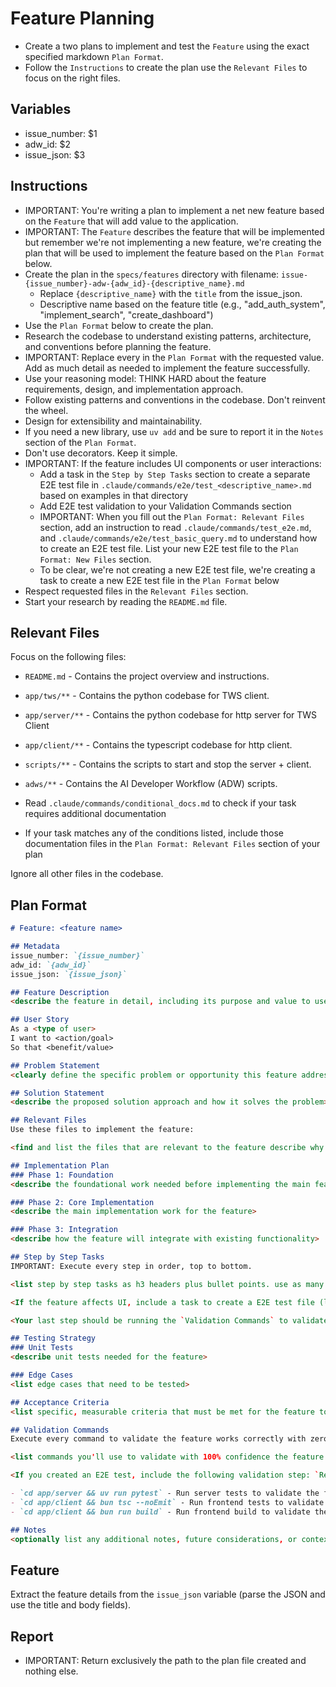 # Feature Planning

- Create a two plans to implement and test the `Feature` using the exact specified markdown `Plan Format`. 
- Follow the `Instructions` to create the plan use the `Relevant Files` to focus on the right files.

## Variables
- issue_number: $1
- adw_id: $2
- issue_json: $3

## Instructions

- IMPORTANT: You're writing a plan to implement a net new feature based on the `Feature` that will add value to the application.
- IMPORTANT: The `Feature` describes the feature that will be implemented but remember we're not implementing a new feature, we're creating the plan that will be used to implement the feature based on the `Plan Format` below.
- Create the plan in the `specs/features` directory with filename: `issue-{issue_number}-adw-{adw_id}-{descriptive_name}.md`
  - Replace `{descriptive_name}` with the `title` from the issue_json.
  - Descriptive name based on the feature title (e.g., "add_auth_system", "implement_search", "create_dashboard")
- Use the `Plan Format` below to create the plan. 
- Research the codebase to understand existing patterns, architecture, and conventions before planning the feature.
- IMPORTANT: Replace every <placeholder> in the `Plan Format` with the requested value. Add as much detail as needed to implement the feature successfully.
- Use your reasoning model: THINK HARD about the feature requirements, design, and implementation approach.
- Follow existing patterns and conventions in the codebase. Don't reinvent the wheel.
- Design for extensibility and maintainability.
- If you need a new library, use `uv add` and be sure to report it in the `Notes` section of the `Plan Format`.
- Don't use decorators. Keep it simple.
- IMPORTANT: If the feature includes UI components or user interactions:
  - Add a task in the `Step by Step Tasks` section to create a separate E2E test file in `.claude/commands/e2e/test_<descriptive_name>.md` based on examples in that directory
  - Add E2E test validation to your Validation Commands section
  - IMPORTANT: When you fill out the `Plan Format: Relevant Files` section, add an instruction to read `.claude/commands/test_e2e.md`, and `.claude/commands/e2e/test_basic_query.md` to understand how to create an E2E test file. List your new E2E test file to the `Plan Format: New Files` section.
  - To be clear, we're not creating a new E2E test file, we're creating a task to create a new E2E test file in the `Plan Format` below
- Respect requested files in the `Relevant Files` section.
- Start your research by reading the `README.md` file.

## Relevant Files

Focus on the following files:
- `README.md` - Contains the project overview and instructions.
- `app/tws/**` - Contains the python codebase for TWS client.
- `app/server/**` - Contains the python codebase for http server for TWS Client
- `app/client/**` - Contains the typescript codebase for http client.
- `scripts/**` - Contains the scripts to start and stop the server + client.
- `adws/**` - Contains the AI Developer Workflow (ADW) scripts.

- Read `.claude/commands/conditional_docs.md` to check if your task requires additional documentation
- If your task matches any of the conditions listed, include those documentation files in the `Plan Format: Relevant Files` section of your plan

Ignore all other files in the codebase.

## Plan Format

```md
# Feature: <feature name>

## Metadata
issue_number: `{issue_number}`
adw_id: `{adw_id}`
issue_json: `{issue_json}`

## Feature Description
<describe the feature in detail, including its purpose and value to users>

## User Story
As a <type of user>
I want to <action/goal>
So that <benefit/value>

## Problem Statement
<clearly define the specific problem or opportunity this feature addresses>

## Solution Statement
<describe the proposed solution approach and how it solves the problem>

## Relevant Files
Use these files to implement the feature:

<find and list the files that are relevant to the feature describe why they are relevant in bullet points. If there are new files that need to be created to implement the feature, list them in an h3 'New Files' section.>

## Implementation Plan
### Phase 1: Foundation
<describe the foundational work needed before implementing the main feature>

### Phase 2: Core Implementation
<describe the main implementation work for the feature>

### Phase 3: Integration
<describe how the feature will integrate with existing functionality>

## Step by Step Tasks
IMPORTANT: Execute every step in order, top to bottom.

<list step by step tasks as h3 headers plus bullet points. use as many h3 headers as needed to implement the feature. Order matters, start with the foundational shared changes required then move on to the specific implementation. Include creating tests throughout the implementation process.>

<If the feature affects UI, include a task to create a E2E test file (like `.claude/commands/e2e/test_basic_query.md` and `.claude/commands/e2e/test_complex_query.md`) as one of your early tasks. That e2e test should validate the feature works as expected, be specific with the steps to demonstrate the new functionality. We want the minimal set of steps to validate the feature works as expected and screen shots to prove it if possible.>

<Your last step should be running the `Validation Commands` to validate the feature works correctly with zero regressions.>

## Testing Strategy
### Unit Tests
<describe unit tests needed for the feature>

### Edge Cases
<list edge cases that need to be tested>

## Acceptance Criteria
<list specific, measurable criteria that must be met for the feature to be considered complete>

## Validation Commands
Execute every command to validate the feature works correctly with zero regressions.

<list commands you'll use to validate with 100% confidence the feature is implemented correctly with zero regressions. every command must execute without errors so be specific about what you want to run to validate the feature works as expected. Include commands to test the feature end-to-end.>

<If you created an E2E test, include the following validation step: `Read .claude/commands/test_e2e.md`, then read and execute your new E2E `.claude/commands/e2e/test_<descriptive_name>.md` test file to validate this functionality works.>

- `cd app/server && uv run pytest` - Run server tests to validate the feature works with zero regressions
- `cd app/client && bun tsc --noEmit` - Run frontend tests to validate the feature works with zero regressions
- `cd app/client && bun run build` - Run frontend build to validate the feature works with zero regressions

## Notes
<optionally list any additional notes, future considerations, or context that are relevant to the feature that will be helpful to the developer>
```

## Feature
Extract the feature details from the `issue_json` variable (parse the JSON and use the title and body fields).

## Report

- IMPORTANT: Return exclusively the path to the plan file created and nothing else.